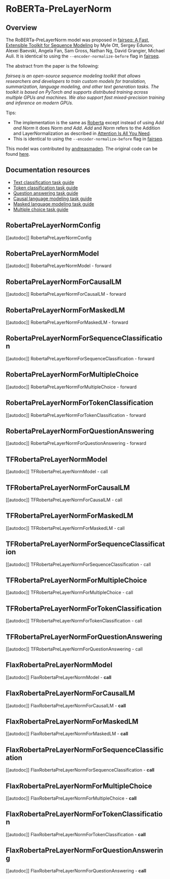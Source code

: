 <!--Copyright 2022 The HuggingFace Team. All rights reserved.

Licensed under the Apache License, Version 2.0 (the "License"); you may not use this file except in compliance with
the License. You may obtain a copy of the License at

http://www.apache.org/licenses/LICENSE-2.0

Unless required by applicable law or agreed to in writing, software distributed under the License is distributed on
an "AS IS" BASIS, WITHOUT WARRANTIES OR CONDITIONS OF ANY KIND, either express or implied. See the License for the
specific language governing permissions and limitations under the License.

⚠️ Note that this file is in Markdown but contain specific syntax for our doc-builder (similar to MDX) that may not be
rendered properly in your Markdown viewer.

-->

# RoBERTa-PreLayerNorm

## Overview

The RoBERTa-PreLayerNorm model was proposed in [fairseq: A Fast, Extensible Toolkit for Sequence Modeling](https://arxiv.org/abs/1904.01038) by Myle Ott, Sergey Edunov, Alexei Baevski, Angela Fan, Sam Gross, Nathan Ng, David Grangier, Michael Auli.
It is identical to using the `--encoder-normalize-before` flag in [fairseq](https://fairseq.readthedocs.io/).

The abstract from the paper is the following:

*fairseq is an open-source sequence modeling toolkit that allows researchers and developers to train custom models for translation, summarization, language modeling, and other text generation tasks. The toolkit is based on PyTorch and supports distributed training across multiple GPUs and machines. We also support fast mixed-precision training and inference on modern GPUs.*

Tips:

- The implementation is the same as [Roberta](roberta) except instead of using _Add and Norm_ it does _Norm and Add_. _Add_ and _Norm_ refers to the Addition and LayerNormalization as described in [Attention Is All You Need](https://arxiv.org/abs/1706.03762).
- This is identical to using the `--encoder-normalize-before` flag in [fairseq](https://fairseq.readthedocs.io/).

This model was contributed by [andreasmaden](https://huggingface.co/andreasmaden).
The original code can be found [here](https://github.com/princeton-nlp/DinkyTrain).

## Documentation resources

- [Text classification task guide](../tasks/sequence_classification)
- [Token classification task guide](../tasks/token_classification)
- [Question answering task guide](../tasks/question_answering)
- [Causal language modeling task guide](../tasks/language_modeling)
- [Masked language modeling task guide](../tasks/masked_language_modeling)
- [Multiple choice task guide](../tasks/multiple_choice)

## RobertaPreLayerNormConfig

[[autodoc]] RobertaPreLayerNormConfig

## RobertaPreLayerNormModel

[[autodoc]] RobertaPreLayerNormModel
    - forward

## RobertaPreLayerNormForCausalLM

[[autodoc]] RobertaPreLayerNormForCausalLM
    - forward

## RobertaPreLayerNormForMaskedLM

[[autodoc]] RobertaPreLayerNormForMaskedLM
    - forward

## RobertaPreLayerNormForSequenceClassification

[[autodoc]] RobertaPreLayerNormForSequenceClassification
    - forward

## RobertaPreLayerNormForMultipleChoice

[[autodoc]] RobertaPreLayerNormForMultipleChoice
    - forward

## RobertaPreLayerNormForTokenClassification

[[autodoc]] RobertaPreLayerNormForTokenClassification
    - forward

## RobertaPreLayerNormForQuestionAnswering

[[autodoc]] RobertaPreLayerNormForQuestionAnswering
    - forward

## TFRobertaPreLayerNormModel

[[autodoc]] TFRobertaPreLayerNormModel
    - call

## TFRobertaPreLayerNormForCausalLM

[[autodoc]] TFRobertaPreLayerNormForCausalLM
    - call

## TFRobertaPreLayerNormForMaskedLM

[[autodoc]] TFRobertaPreLayerNormForMaskedLM
    - call

## TFRobertaPreLayerNormForSequenceClassification

[[autodoc]] TFRobertaPreLayerNormForSequenceClassification
    - call

## TFRobertaPreLayerNormForMultipleChoice

[[autodoc]] TFRobertaPreLayerNormForMultipleChoice
    - call

## TFRobertaPreLayerNormForTokenClassification

[[autodoc]] TFRobertaPreLayerNormForTokenClassification
    - call

## TFRobertaPreLayerNormForQuestionAnswering

[[autodoc]] TFRobertaPreLayerNormForQuestionAnswering
    - call

## FlaxRobertaPreLayerNormModel

[[autodoc]] FlaxRobertaPreLayerNormModel
    - __call__

## FlaxRobertaPreLayerNormForCausalLM

[[autodoc]] FlaxRobertaPreLayerNormForCausalLM
    - __call__

## FlaxRobertaPreLayerNormForMaskedLM

[[autodoc]] FlaxRobertaPreLayerNormForMaskedLM
    - __call__

## FlaxRobertaPreLayerNormForSequenceClassification

[[autodoc]] FlaxRobertaPreLayerNormForSequenceClassification
    - __call__

## FlaxRobertaPreLayerNormForMultipleChoice

[[autodoc]] FlaxRobertaPreLayerNormForMultipleChoice
    - __call__

## FlaxRobertaPreLayerNormForTokenClassification

[[autodoc]] FlaxRobertaPreLayerNormForTokenClassification
    - __call__

## FlaxRobertaPreLayerNormForQuestionAnswering

[[autodoc]] FlaxRobertaPreLayerNormForQuestionAnswering
    - __call__
